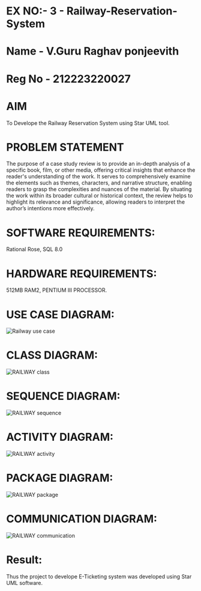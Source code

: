 # EX NO:- 3  -  Railway-Reservation-System
# Name - V.Guru Raghav ponjeevith
# Reg No - 212223220027
# AIM
 To Develope the Railway Reservation System using Star UML tool.
# PROBLEM STATEMENT
The purpose of a case study review is to provide an in-depth analysis of a specific book, film, or other media, offering critical insights that enhance the reader's understanding of the work. It serves to comprehensively examine the elements such as themes, characters, and narrative structure, enabling readers to grasp the complexities and nuances of the material. By situating the work within its broader cultural or historical context, the review helps to highlight its relevance and significance, allowing readers to interpret the author’s intentions more effectively. 
 
# SOFTWARE REQUIREMENTS:
Rational Rose,
SQL 8.0
# HARDWARE REQUIREMENTS:
512MB RAM2, PENTIUM III PROCESSOR.

# USE CASE DIAGRAM:
![Railway use case](https://github.com/user-attachments/assets/0f6ee461-78ef-4198-a616-625811885a81)

# CLASS DIAGRAM:
![RAILWAY class](https://github.com/user-attachments/assets/dddcc53e-64de-406d-83ef-20d58c81128e)


# SEQUENCE DIAGRAM:
![RAILWAY sequence](https://github.com/user-attachments/assets/0ceaf958-8a3a-4cc3-85a7-d6e7f3e22416)

# ACTIVITY DIAGRAM:

![RAILWAY activity](https://github.com/user-attachments/assets/347dd378-5638-4c82-b32f-71ca9cc0fdc4)


# PACKAGE DIAGRAM: 
![RAILWAY package](https://github.com/user-attachments/assets/af1322c1-2e24-4708-a847-fe23070736ea)

# COMMUNICATION DIAGRAM:
![RAILWAY communication](https://github.com/user-attachments/assets/0773db92-6307-4789-a3f2-17ff9a8f1bdc)

# Result:
 
Thus the project to develope E-Ticketing system was developed using Star UML software.
